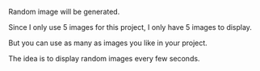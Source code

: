 Random image will be generated. 

Since I only use 5 images for this project, I only have 5 images to display. 

But you can use as many as images you like in your project.

The idea is to display random images every few seconds. 
